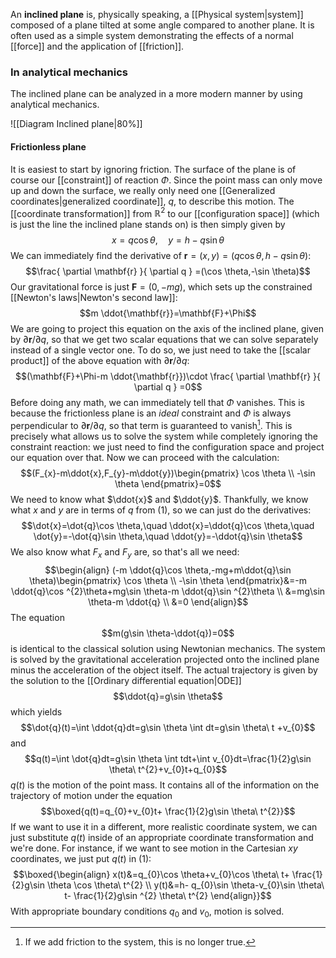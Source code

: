 An **inclined plane** is, physically speaking, a [[Physical system|system]] composed of a plane tilted at some angle compared to another plane. It is often used as a simple system demonstrating the effects of a normal [[force]] and the application of [[friction]].
### In analytical mechanics
The inclined plane can be analyzed in a more modern manner by using analytical mechanics.

![[Diagram Inclined plane|80%]]

#### Frictionless plane
It is easiest to start by ignoring friction. The surface of the plane is of course our [[constraint]] of reaction $\Phi$. Since the point mass can only move up and down the surface, we really only need one [[Generalized coordinates|generalized coordinate]], $q$, to describe this motion. The [[coordinate transformation]] from $\mathbb{R}^{2}$ to our [[configuration space]] (which is just the line the inclined plane stands on) is then simply given by
$$x=q\cos \theta,\quad y=h-q\sin \theta\tag{1}$$
We can immediately find the derivative of $\mathbf{r}=(x,y)=(q\cos \theta,h-q\sin \theta)$:
$$\frac{ \partial \mathbf{r} }{ \partial q } =(\cos \theta,-\sin \theta)$$
Our gravitational force is just $\mathbf{F}=(0,-mg)$, which sets up the constrained [[Newton's laws|Newton's second law]]:
$$m \ddot{\mathbf{r}}=\mathbf{F}+\Phi$$
We are going to project this equation on the axis of the inclined plane, given by $\partial \mathbf{r}/\partial q$, so that we get two scalar equations that we can solve separately instead of a single vector one. To do so, we just need to take the [[scalar product]] of the above equation with $\partial \mathbf{r}/\partial q$:
$$(\mathbf{F}+\Phi-m \ddot{\mathbf{r}})\cdot \frac{ \partial \mathbf{r} }{ \partial q } =0$$
Before doing any math, we can immediately tell that $\Phi$ vanishes. This is because the frictionless plane is an *ideal* constraint and $\Phi$ is always perpendicular to $\partial \mathbf{r}/\partial q$, so that term is guaranteed to vanish[^1]. This is precisely what allows us to solve the system while completely ignoring the constraint reaction: we just need to find the configuration space and project our equation over that. Now we can proceed with the calculation:
$$(F_{x}-m\ddot{x},F_{y}-m\ddot{y})\begin{pmatrix}
\cos \theta \\
-\sin \theta
\end{pmatrix}=0$$
We need to know what $\ddot{x}$ and $\ddot{y}$. Thankfully, we know what $x$ and $y$ are in terms of $q$ from $(1)$, so we can just do the derivatives:
$$\dot{x}=\dot{q}\cos \theta,\quad \ddot{x}=\ddot{q}\cos \theta,\quad \dot{y}=-\dot{q}\sin \theta,\quad \ddot{y}=-\ddot{q}\sin \theta$$
We also know what $F_{x}$ and $F_{y}$ are, so that's all we need:
$$\begin{align}
(-m \ddot{q}\cos \theta,-mg+m\ddot{q}\sin \theta)\begin{pmatrix}
\cos \theta \\
-\sin \theta
\end{pmatrix}&=-m \ddot{q}\cos ^{2}\theta+mg\sin \theta-m \ddot{q}\sin ^{2}\theta \\
&=mg\sin \theta-m \ddot{q} \\
&=0
\end{align}$$
The equation
$$m(g\sin \theta-\ddot{q})=0$$
is identical to the classical solution using Newtonian mechanics. The system is solved by the gravitational acceleration projected onto the inclined plane minus the acceleration of the object itself. The actual trajectory is given by the solution to the [[Ordinary differential equation|ODE]]
$$\ddot{q}=g\sin \theta$$
which yields
$$\dot{q}(t)=\int \ddot{q}dt=g\sin \theta \int dt=g\sin \theta\ t +v_{0}$$
and
$$q(t)=\int \dot{q}dt=g\sin \theta \int tdt+\int v_{0}dt=\frac{1}{2}g\sin \theta\ t^{2}+v_{0}t+q_{0}$$
$q(t)$ is the motion of the point mass. It contains all of the information on the trajectory of motion under the equation
$$\boxed{q(t)=q_{0}+v_{0}t+ \frac{1}{2}g\sin \theta\ t^{2}}$$
If we want to use it in a different, more realistic coordinate system, we can just substitute $q(t)$ inside of an appropriate coordinate transformation and we're done. For instance, if we want to see motion in the Cartesian $xy$ coordinates, we just put $q(t)$ in $(1)$:
$$\boxed{\begin{align}
x(t)&=q_{0}\cos \theta+v_{0}\cos \theta\ t+ \frac{1}{2}g\sin \theta \cos \theta\ t^{2} \\
y(t)&=h- q_{0}\sin \theta-v_{0}\sin \theta\ t- \frac{1}{2}g\sin ^{2} \theta\ t^{2}
\end{align}}$$
With appropriate boundary conditions $q_{0}$ and $v_{0}$, motion is solved.

[^1]: If we add friction to the system, this is no longer true.
